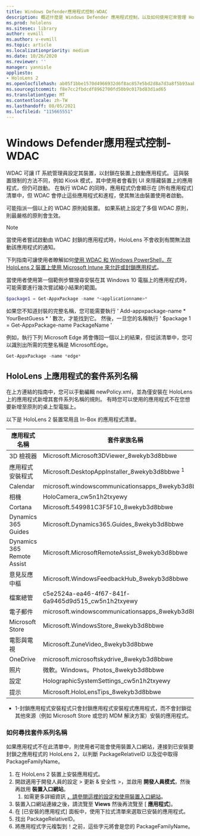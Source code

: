 ```yaml
---
title: Windows Defender應用程式控制-WDAC
description: 概述什麼是 Windows Defender 應用程式控制，以及如何使用它來管理 HoloLens 的混合現實裝置。
ms.prod: hololens
ms.sitesec: library
author: evmill
ms.author: v-evmill
ms.topic: article
ms.localizationpriority: medium
ms.date: 10/26/2020
ms.reviewer: ''
manager: yannisle
appliesto:
- HoloLens 2
ms.openlocfilehash: ab05f1bbe1570d4966932d6f8ac857e5bd2d8a7d3a8f5b93aaba0335eda05b01
ms.sourcegitcommit: f8e7cc2fbdcdf8962700fd50b9c017bd83d1ad65
ms.translationtype: MT
ms.contentlocale: zh-TW
ms.lasthandoff: 08/05/2021
ms.locfileid: "115665551"
---
```

# <a name="windows-defender-application-control---wdac"></a>Windows Defender應用程式控制-WDAC

WDAC 可讓 IT 系統管理員設定其裝置，以封鎖在裝置上啟動應用程式。 這與裝置限制的方法不同，例如 Kiosk 模式，其中使用者會看到 UI 來隱藏裝置上的應用程式，但仍可啟動。 在執行 WDAC 的同時，應用程式仍會顯示在 [所有應用程式] 清單中，但 WDAC 會停止這些應用程式和進程，使其無法由裝置使用者啟動。

可能指派一個以上的 WDAC 原則給裝置。 如果系統上設定了多個 WDAC 原則，則最嚴格的原則會生效。 

> [!NOTE]
> 當使用者嘗試啟動由 WDAC 封鎖的應用程式時，HoloLens 不會收到有關無法啟動該應用程式的通知。

下列指南可讓使用者瞭解如何[使用 WDAC 和 Windows PowerShell，在 HoloLens 2 裝置上使用 Microsoft Intune 來允許或封鎖應用程式](/mem/intune/configuration/custom-profile-hololens)。

當使用者使用第一個範例步驟搜尋安裝在其 Windows 10 電腦上的應用程式時，可能需要進行幾次嘗試縮小結果的範圍。

```powershell
$package1 = Get-AppxPackage -name *<applicationname>*
``` 

如果您不知道封裝的完整名稱，您可能需要執行 ' Add-appxpackage-name \* YourBestGuess \* ' 數次，才能找到它。 然後，一旦您的名稱執行 ' $package 1 = Get-AppxPackage-name PackageName '

例如，執行下列 Microsoft Edge 將會傳回一個以上的結果，但從該清單中，您可以識別出所需的完整名稱是 MicrosoftEdge。

```powershell
Get-AppxPackage -name *edge*
``` 

## <a name="package-family-names-for-apps-on-hololens"></a>HoloLens 上應用程式的套件系列名稱

在上方連結的指南中，您可以手動編輯 newPolicy.xml，並為僅安裝在 HoloLens 上的應用程式新增其套件系列名稱的規則。 有時您可以使用的應用程式不在您想要新增至原則的桌上型電腦上。

以下是 HoloLens 2 裝置常用且 In-Box 的應用程式清單。

| 應用程式名稱                   | 套件家族名稱                                |
|----------------------------|----------------------------------------------------|
| 3D 檢視器                  | Microsoft.Microsoft3DViewer_8wekyb3d8bbwe          |
| 應用程式安裝程式              | Microsoft.DesktopAppInstaller_8wekyb3d8bbwe <sup>1</sup>         |
| Calendar                   | microsoft.windowscommunicationsapps_8wekyb3d8bbwe  |
| 相機                     | HoloCamera_cw5n1h2txyewy                           |
| Cortana                    | Microsoft.549981C3F5F10_8wekyb3d8bbwe              |
| Dynamics 365 Guides        | Microsoft.Dynamics365.Guides_8wekyb3d8bbwe         |
| Dynamics 365 Remote Assist | Microsoft.MicrosoftRemoteAssist_8wekyb3d8bbwe      |
| 意見反應中樞               | Microsoft.WindowsFeedbackHub_8wekyb3d8bbwe         |
| 檔案總管              | c5e2524a-ea46-4f67-841f-6a9465d9d515_cw5n1h2txyewy |
| 電子郵件                       | microsoft.windowscommunicationsapps_8wekyb3d8bbwe  |
| Microsoft Store            | Microsoft.WindowsStore_8wekyb3d8bbwe               |
| 電影與電視                | Microsoft.ZuneVideo_8wekyb3d8bbwe                  |
| OneDrive                   | microsoft.microsoftskydrive_8wekyb3d8bbwe          |
| 照片                     | 微軟。Windows。Photos_8wekyb3d8bbwe             |
| 設定                   | HolographicSystemSettings_cw5n1h2txyewy            |
| 提示                       | Microsoft.HoloLensTips_8wekyb3d8bbwe               |

- 1-封鎖應用程式安裝程式只會封鎖應用程式安裝程式應用程式，而不會封鎖從其他來源（例如 Microsoft Store 或您的 MDM 解決方案）安裝的應用程式。

### <a name="how-to-find-a-package-family-name"></a>如何尋找套件系列名稱

如果應用程式不在此清單中，則使用者可能會使用裝置入口網站，連接到已安裝要封鎖之應用程式的 HoloLens 2，以判斷 PackageRelativeID 以及從中取得 PackageFamilyName。

1. 在 HoloLens 2 裝置上安裝應用程式。 
1. 開啟適用于開發人員的設定 > 更新 & 安全性 >，並啟用 **開發人員模式**，然後再啟用 **裝置入口網站**。 
    1. 如需更多詳細資訊 [，請參閱這裡的設定和使用裝置入口網站](/windows/mixed-reality/develop/platform-capabilities-and-apis/using-the-windows-device-portal)。
1. 裝置入口網站連線之後，請流覽至 **Views** 然後再流覽至 [ **應用程式**]。 
1. 在 [已安裝的應用程式] 面板中，使用下拉式清單來選取已安裝的應用程式。 
1. 找出 PackageRelativeID。 
1. 將應用程式字元複製到！之前，這些字元將會是您的 PackageFamilyName。



